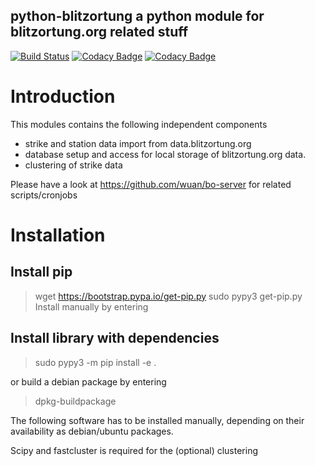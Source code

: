 python-blitzortung a python module for blitzortung.org related stuff
--------------------------------------------------------------------

[![Build Status](https://travis-ci.org/wuan/bo-python.svg?branch=master)](https://travis-ci.org/wuan/bo-python)
[![Codacy Badge](https://app.codacy.com/project/badge/Grade/ee40a9ada1a14cc7b061a0080bdc4d84)](https://www.codacy.com/gh/wuan/bo-python/dashboard?utm_source=github.com&amp;utm_medium=referral&amp;utm_content=wuan/bo-python&amp;utm_campaign=Badge_Grade)
[![Codacy Badge](https://app.codacy.com/project/badge/Coverage/ee40a9ada1a14cc7b061a0080bdc4d84)](https://www.codacy.com/gh/wuan/bo-python/dashboard?utm_source=github.com&utm_medium=referral&utm_content=wuan/bo-python&utm_campaign=Badge_Coverage)

# Introduction

This modules contains the following independent components

* strike and station data import from data.blitzortung.org
* database setup and access for local storage of blitzortung.org data.
* clustering of strike data

Please have a look at https://github.com/wuan/bo-server for related scripts/cronjobs

# Installation

## Install pip

> wget https://bootstrap.pypa.io/get-pip.py
> sudo pypy3 get-pip.py 
Install manually by entering

## Install library with dependencies

> sudo pypy3 -m pip install -e .

or build a debian package by entering

> dpkg-buildpackage

The following software has to be installed manually, depending on their availability as debian/ubuntu packages.

Scipy and fastcluster is required for the (optional) clustering

